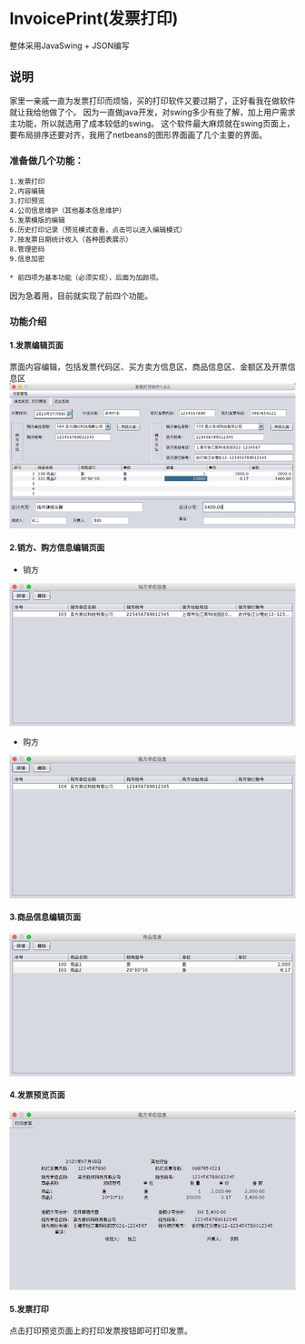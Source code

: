 # InvoicePrint(发票打印)
整体采用JavaSwing + JSON编写

## 说明
家里一亲戚一直为发票打印而烦恼，买的打印软件又要过期了，正好看我在做软件就让我给他做了个。
因为一直做java开发，对swing多少有些了解，加上用户需求主功能，所以就选用了成本较低的swing。
这个软件最大麻烦就在swing页面上，要布局排序还要对齐，我用了netbeans的图形界面画了几个主要的界面。

### 准备做几个功能：

	1.发票打印
	2.内容编辑
	3.打印预览
	4.公司信息维护（其他基本信息维护）
	5.发票模版的编辑
	6.历史打印记录（预览模式查看，点击可以进入编辑模式）
	7.按发票日期统计收入（各种图表展示）
	8.管理密码
	9.信息加密 
	
	* 前四项为基本功能（必须实现），后面为加颜项。

因为急着用，目前就实现了前四个功能。

### 功能介绍

#### 1.发票编辑页面

票面内容编辑，包括发票代码区、买方卖方信息区、商品信息区、金额区及开票信息区
![主页](./resource/md/invoice-main.jpg)
#### 2.销方、购方信息编辑页面
* 销方

![销方](./resource/md/invoice-buy.jpg)

* 购方

![购方](./resource/md/invoice-sale.jpg)

#### 3.商品信息编辑页面
![商品信息](./resource/md/invoice-goods.jpg)

#### 4.发票预览页面
![发票预览](./resource/md/invoice-print.jpg)
#### 5.发票打印
点击打印预览页面上的打印发票按钮即可打印发票。